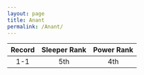 ```yaml
---
layout: page
title: Anant
permalink: /Anant/
---
```


Record | Sleeper Rank | Power Rank               
:--: | :--: | :--:
1-1 | 5th | 4th   

